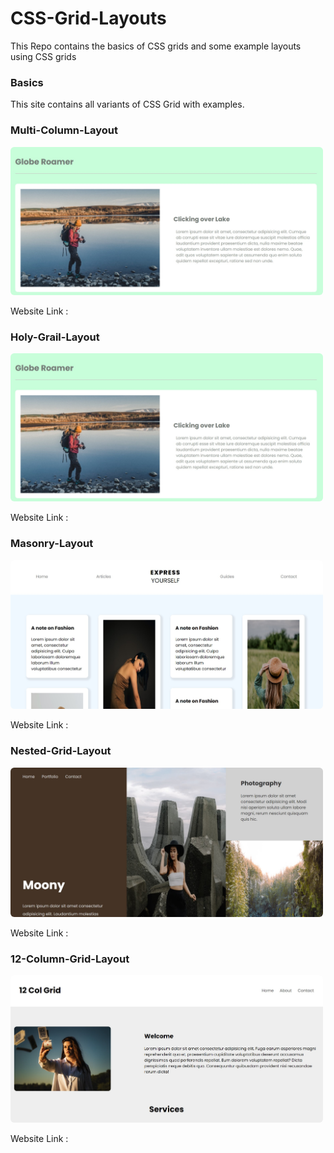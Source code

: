 # CSS-Grid-Layouts
This Repo contains the basics of CSS grids and some example layouts using CSS grids 


### Basics
This site contains all variants of CSS Grid with examples.


### Multi-Column-Layout

<img src="./assets/proj1.jpg" alt="proj1" style="width: 500px; border-radius: 6px;"></img>

Website Link : 

### Holy-Grail-Layout

<img src="./assets/proj1.jpg" alt="proj2" style="width: 500px; border-radius: 6px;"></img>

Website Link : 

### Masonry-Layout

<img src="./assets/proj3.jpg" alt="proj2" style="width: 500px; border-radius: 6px;"></img>

Website Link : 

### Nested-Grid-Layout

<img src="./assets/proj4.jpg" alt="proj2" style="width: 500px; border-radius: 6px;"></img>

Website Link : 

### 12-Column-Grid-Layout

<img src="./assets/proj5.jpg" alt="proj2" style="width: 500px; border-radius: 6px;"></img>

Website Link : 
